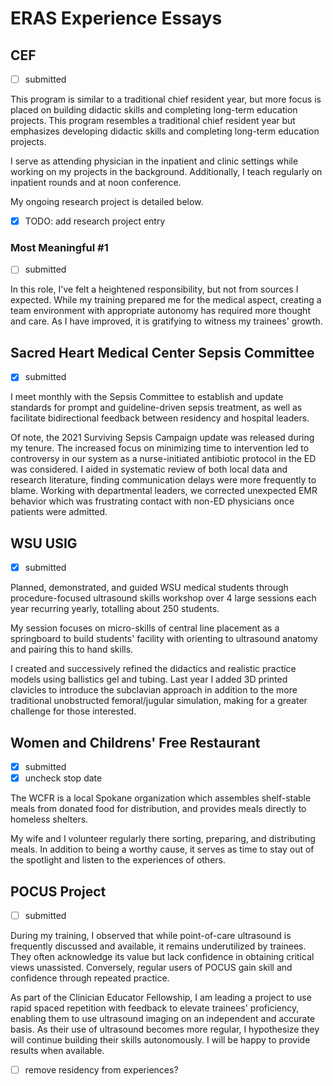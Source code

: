 # ERAS Experience Essays

## CEF

- [ ] submitted

This program is similar to a traditional chief resident year, but more focus is placed on building didactic skills and completing long-term education projects. This program resembles a traditional chief resident year but emphasizes developing didactic skills and completing long-term education projects.

I serve as attending physician in the inpatient and clinic settings while working on my projects in the background. Additionally, I teach regularly on inpatient rounds and at noon conference.

My ongoing research project is detailed below.

- [x] TODO: add research project entry

### Most Meaningful #1

- [ ] submitted

In this role, I've felt a heightened responsibility, but not from sources I expected. While my training prepared me for the medical aspect, creating a team environment with appropriate autonomy has required more thought and care. As I have improved, it is gratifying to witness my trainees' growth.

## Sacred Heart Medical Center Sepsis Committee

- [x] submitted

I meet monthly with the Sepsis Committee to establish and update standards for prompt and guideline-driven sepsis treatment, as well as facilitate bidirectional feedback between residency and hospital leaders.

Of note, the 2021 Surviving Sepsis Campaign update was released during my tenure. The increased focus on minimizing time to intervention led to controversy in our system as a nurse-initiated antibiotic  protocol in the ED was considered. I aided in systematic review of both local data and research literature, finding communication delays were more frequently to blame. Working with departmental leaders, we corrected unexpected EMR behavior which was frustrating contact with non-ED physicians once patients were admitted.

## WSU USIG

- [x] submitted

Planned, demonstrated, and guided WSU medical students through procedure-focused ultrasound skills workshop over 4 large sessions each year recurring yearly, totalling about 250 students.

My session focuses on micro-skills of central line placement as a springboard to build students' facility with orienting to ultrasound anatomy and pairing this to hand skills.

I created and successively refined the didactics and realistic practice models using ballistics gel and tubing. Last year I added 3D printed clavicles to introduce the subclavian approach in addition to the more traditional unobstructed femoral/jugular simulation, making for a greater challenge for those interested.

## Women and Childrens' Free Restaurant

- [x] submitted
- [x] uncheck stop date

The WCFR is a local Spokane organization which assembles shelf-stable meals from donated food for distribution, and provides meals directly to homeless shelters.

My wife and I volunteer regularly there sorting, preparing, and distributing meals. In addition to being a worthy cause, it serves as time to stay out of the spotlight and listen to the experiences of others.

## POCUS Project

- [ ] submitted

During my training, I observed that while point-of-care ultrasound is frequently discussed and available, it remains underutilized by trainees. They often acknowledge its value but lack confidence in obtaining critical views unassisted. Conversely, regular users of POCUS gain skill and confidence through repeated practice.

As part of the Clinician Educator Fellowship, I am leading a project to use rapid spaced repetition with feedback to elevate trainees' proficiency, enabling them to use ultrasound imaging on an independent and accurate basis. As their use of ultrasound becomes more regular, I hypothesize they will continue building their skills autonomously. I will be happy to provide results when available.

- [ ] remove residency from experiences?